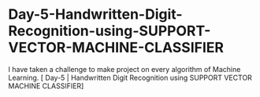 # Day-5-Handwritten-Digit-Recognition-using-SUPPORT-VECTOR-MACHINE-CLASSIFIER
I have taken a challenge to make project on every algorithm of Machine Learning. [ Day-5 | Handwritten Digit Recognition using SUPPORT VECTOR MACHINE CLASSIFIER]
